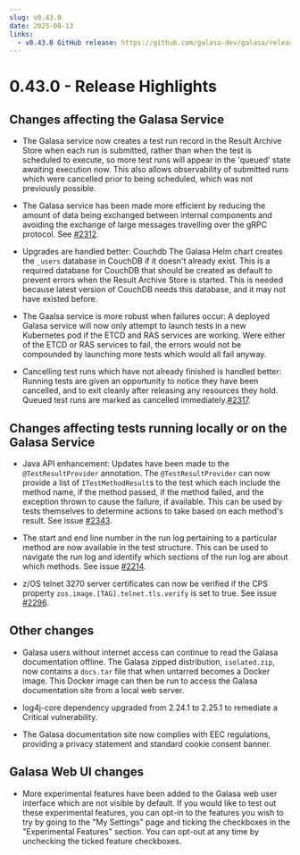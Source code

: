 ```yaml
---
slug: v0.43.0
date: 2025-08-13
links:
  - v0.43.0 GitHub release: https://github.com/galasa-dev/galasa/releases/tag/v0.43.0
---
```


# 0.43.0 - Release Highlights

## Changes affecting the Galasa Service

- The Galasa service now creates a test run record in the Result Archive Store when each run is submitted, rather than when the test is scheduled to execute, so more test runs will appear in the 'queued' state awaiting execution now. This also allows observability of submitted runs which were cancelled prior to being scheduled, which was not previously possible.

- The Galasa service has been made more efficient by reducing the amount of data being exchanged between internal components and avoiding the exchange of large messages travelling over the gRPC protocol. See [#2312](https://github.com/galasa-dev/projectmanagement/issues/2312).

- Upgrades are handled better: Couchdb The Galasa Helm chart creates the `_users` database in CouchDB if it doesn't already exist. This is a required database for CouchDB that should be created as default to prevent errors when the Result Archive Store is started. This is needed because latest version of CouchDB needs this database, and it may not have existed before.

- The Gaalsa service is more robust when failures occur: A deployed Galasa service will now only attempt to launch tests in a new Kubernetes pod if the ETCD and RAS services are working. Were either of the ETCD or RAS services to fail, the errors would not be compounded by launching more tests which would all fail anyway.

- Cancelling test runs which have not already finished is handled better: Running tests are given an opportunity to notice they have been cancelled, and to exit cleanly after releasing any resources they hold. Queued test runs are marked as cancelled immediately.[#2317](https://github.com/galasa-dev/projectmanagement/issues/2317).

## Changes affecting tests running locally or on the Galasa Service

- Java API enhancement: Updates have been made to the `@TestResultProvider` annotation. The `@TestResultProvider` can now provide a list of `ITestMethodResult`s to the test which each include the method name, if the method passed, if the method failed, and the exception thrown to cause the failure, if available. This can be used by tests themselves to determine actions to take based on each method's result. See issue [#2343](https://github.com/galasa-dev/projectmanagement/issues/2343).

- The start and end line number in the run log pertaining to a particular method are now available in the test structure. This can be used to navigate the run log and identify which sections of the run log are about which methods. See issue [#2214](https://github.com/galasa-dev/projectmanagement/issues/2214).

- z/OS telnet 3270 server certificates can now be verified if the CPS property `zos.image.[TAG].telnet.tls.verify` is set to true. See issue [#2296](https://github.com/galasa-dev/projectmanagement/issues/2296).

## Other changes

- Galasa users without internet access can continue to read the Galasa documentation offline. The Galasa zipped distribution, `isolated.zip`, now contains a `docs.tar` file that when untarred becomes a Docker image. This Docker image can then be run to access the Galasa documentation site from a local web server.

- log4j-core dependency upgraded from 2.24.1 to 2.25.1 to remediate a Critical vulnerability.

- The Galasa documentation site now complies with EEC regulations, providing a privacy statement and standard cookie consent banner.

## Galasa Web UI changes

- More experimental features have been added to the Galasa web user interface which are not visible by default. If you would like to test out these experimental features, you can opt-in to the features you wish to try by going to the "My Settings" page and ticking the checkboxes in the "Experimental Features" section. You can opt-out at any time by unchecking the ticked feature checkboxes.